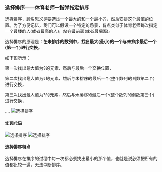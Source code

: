 ### 选择排序——体育老师一指弹指定排序
选择排序，顾名思义是要选出一个最大的和一个最小的，然后安排这个最值的位置。为了方便记忆，我们可以假设一个特定的场景，有点类似于体育老师每次指定一个最矮的人(或者最高的人)，站在最前面(或者最后面)。

选择排序的原理是：**在未排序的数列中，找出最大(最小)的一个与未排序最后一个(第一个)进行交换**。

如下图所示：

第一次找出最大值为9的元素，然后与最后一个交换位置，

第二次找出最大值为8的元素，然后与未排序的最后一个(整个数列的倒数第二个)进行交换，

第三次找出最大值为7的元素，然后与未排序的最后一个(整个数列的倒数第三个)进行交换，

....
![选择排序](/Home/assets/data-structure/data-structure003-1.gif)

#### 实现代码
![选择排序](/Home/assets/data-structure/data-structure003-2.png)
![选择排序](/Home/assets/data-structure/data-structure003-3.png)


#### 选择排序特点
选择排序在排序的过程中每一次都必须找出最小的那个值，也就是说必须把所有的值都比较一遍，无法中断排序。
